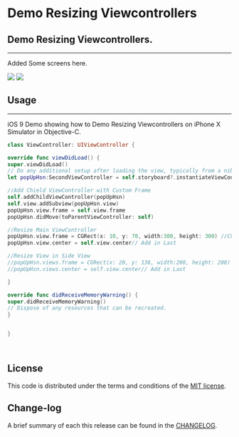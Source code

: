 
Demo Resizing Viewcontrollers
=========

## Demo Resizing Viewcontrollers.
------------
 Added Some screens here.
 
![](https://github.com/pawankv89/DemoResizing/blob/master/Screens/1.png)
![](https://github.com/pawankv89/DemoResizing/blob/master/Screens/2.png)

## Usage
------------
 iOS 9 Demo showing how to Demo Resizing Viewcontrollers on iPhone X Simulator in  Objective-C.

```Swift
class ViewController: UIViewController {

override func viewDidLoad() {
super.viewDidLoad()
// Do any additional setup after loading the view, typically from a nib.
let popUpHsn:SecondViewController = self.storyboard?.instantiateViewController(withIdentifier: "SecondViewController") as! SecondViewController

//Add Chield ViewController with Custom Frame
self.addChildViewController(popUpHsn)
self.view.addSubview(popUpHsn.view)
popUpHsn.view.frame = self.view.frame
popUpHsn.didMove(toParentViewController: self)

//Resize Main ViewController
popUpHsn.view.frame = CGRect(x: 10, y: 70, width:300, height: 300) //Change Your Main ViewController Frame
popUpHsn.view.center = self.view.center// Add in Last

//Resize View in Side View
//popUpHsn.views.frame = CGRect(x: 20, y: 136, width:200, height: 200) //Change Your Main ViewController Frame
//popUpHsn.views.center = self.view.center// Add in Last

}

override func didReceiveMemoryWarning() {
super.didReceiveMemoryWarning()
// Dispose of any resources that can be recreated.
}


}


```

```objective-c


```

```objective-c

```

## License

This code is distributed under the terms and conditions of the [MIT license](LICENSE).

## Change-log

A brief summary of each this release can be found in the [CHANGELOG](CHANGELOG.mdown). 
